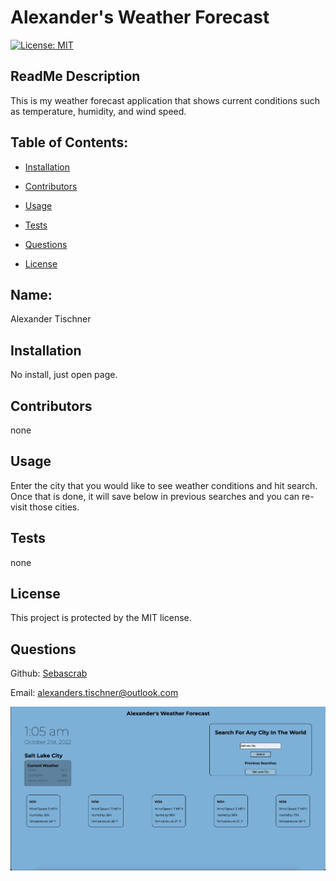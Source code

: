# Alexander's Weather Forecast
  [![License: MIT](https://img.shields.io/badge/License-MIT-yellow.svg)](https://opensource.org/licenses/MIT)
  ## ReadMe Description 

  This is my weather forecast application that shows current conditions such as temperature, humidity, and wind speed.  
  ## Table of Contents: 

  * [Installation](#installation) 

  * [Contributors](#contributors) 

  * [Usage](#usage) 

  * [Tests](#tests) 

  * [Questions](#questions) 

  * [License](#license) 

  ## Name: 

  Alexander Tischner
  ## Installation 

  No install, just open page. 
  ## Contributors 

  none
  ## Usage 

  Enter the city that you would like to see weather conditions and hit search. Once that is done, it will save below in previous searches and you can re-visit those cities.  
  ## Tests 

  none
  ## License 
 
  This project is protected by the MIT license.
  ## Questions 

  Github: [Sebascrab](https://github.com/Sebascrab) 

  Email: alexanders.tischner@outlook.com 

  ![image of project](assets/images/Weather%20API%20Screenshot.png)

  

